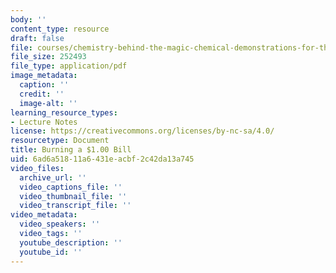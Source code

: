 ```yaml
---
body: ''
content_type: resource
draft: false
file: courses/chemistry-behind-the-magic-chemical-demonstrations-for-the-classroom/money.pdf
file_size: 252493
file_type: application/pdf
image_metadata:
  caption: ''
  credit: ''
  image-alt: ''
learning_resource_types:
- Lecture Notes
license: https://creativecommons.org/licenses/by-nc-sa/4.0/
resourcetype: Document
title: Burning a $1.00 Bill
uid: 6ad6a518-11a6-431e-acbf-2c42da13a745
video_files:
  archive_url: ''
  video_captions_file: ''
  video_thumbnail_file: ''
  video_transcript_file: ''
video_metadata:
  video_speakers: ''
  video_tags: ''
  youtube_description: ''
  youtube_id: ''
---
```


